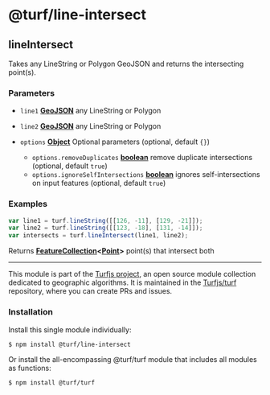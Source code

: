 # @turf/line-intersect

<!-- Generated by documentation.js. Update this documentation by updating the source code. -->

## lineIntersect

Takes any LineString or Polygon GeoJSON and returns the intersecting point(s).

### Parameters

*   `line1` **[GeoJSON][1]** any LineString or Polygon
*   `line2` **[GeoJSON][1]** any LineString or Polygon
*   `options` **[Object][2]** Optional parameters (optional, default `{}`)

    *   `options.removeDuplicates` **[boolean][3]** remove duplicate intersections (optional, default `true`)
    *   `options.ignoreSelfIntersections` **[boolean][3]** ignores self-intersections on input features (optional, default `true`)

### Examples

```javascript
var line1 = turf.lineString([[126, -11], [129, -21]]);
var line2 = turf.lineString([[123, -18], [131, -14]]);
var intersects = turf.lineIntersect(line1, line2);
```

Returns **[FeatureCollection][4]<[Point][5]>** point(s) that intersect both

[1]: https://tools.ietf.org/html/rfc7946#section-3

[2]: https://developer.mozilla.org/docs/Web/JavaScript/Reference/Global_Objects/Object

[3]: https://developer.mozilla.org/docs/Web/JavaScript/Reference/Global_Objects/Boolean

[4]: https://tools.ietf.org/html/rfc7946#section-3.3

[5]: https://tools.ietf.org/html/rfc7946#section-3.1.2

<!-- This file is automatically generated. Please don't edit it directly. If you find an error, edit the source file of the module in question (likely index.js or index.ts), and re-run "yarn docs" from the root of the turf project. -->

---

This module is part of the [Turfjs project](https://turfjs.org/), an open source module collection dedicated to geographic algorithms. It is maintained in the [Turfjs/turf](https://github.com/Turfjs/turf) repository, where you can create PRs and issues.

### Installation

Install this single module individually:

```sh
$ npm install @turf/line-intersect
```

Or install the all-encompassing @turf/turf module that includes all modules as functions:

```sh
$ npm install @turf/turf
```
